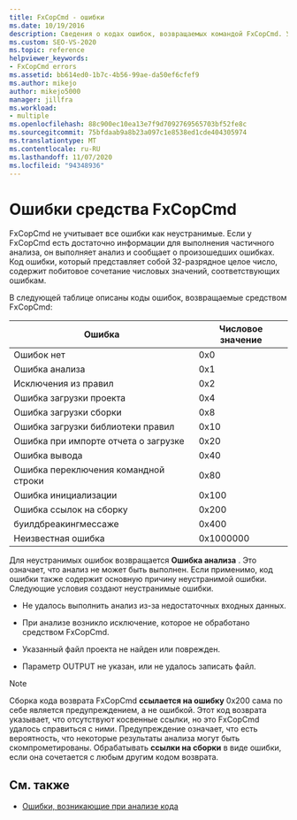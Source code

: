 ```yaml
---
title: FxCopCmd - ошибки
ms.date: 10/19/2016
description: Сведения о кодах ошибок, возвращаемых командой FxCopCmd. Узнайте, какой тип ошибок представляет каждый код, и Узнайте, как распознать неустранимые ошибки.
ms.custom: SEO-VS-2020
ms.topic: reference
helpviewer_keywords:
- FxCopCmd errors
ms.assetid: bb614ed0-1b7c-4b56-99ae-da50ef6cfef9
ms.author: mikejo
author: mikejo5000
manager: jillfra
ms.workload:
- multiple
ms.openlocfilehash: 88c900ec10ea13e7f9d7092769565703bf52fe8c
ms.sourcegitcommit: 75bfdaab9a8b23a097c1e8538ed1cde404305974
ms.translationtype: MT
ms.contentlocale: ru-RU
ms.lasthandoff: 11/07/2020
ms.locfileid: "94348936"
---
```

# <a name="fxcopcmd-tool-errors"></a>Ошибки средства FxCopCmd

FxCopCmd не учитывает все ошибки как неустранимые. Если у FxCopCmd есть достаточно информации для выполнения частичного анализа, он выполняет анализ и сообщает о произошедших ошибках. Код ошибки, который представляет собой 32-разрядное целое число, содержит побитовое сочетание числовых значений, соответствующих ошибкам.

В следующей таблице описаны коды ошибок, возвращаемые средством FxCopCmd:

|Ошибка|Числовое значение|
|-----------|-------------------|
|Ошибок нет|0x0|
|Ошибка анализа|0x1|
|Исключения из правил|0x2|
|Ошибка загрузки проекта|0x4|
|Ошибка загрузки сборки|0x8|
|Ошибка загрузки библиотеки правил|0x10|
|Ошибка при импорте отчета о загрузке|0x20|
|Ошибка вывода|0x40|
|Ошибка переключения командной строки|0x80|
|Ошибка инициализации|0x100|
|Ошибка ссылок на сборку|0x200|
|буилдбреакингмессаже|0x400|
|Неизвестная ошибка|0x1000000|

Для неустранимых ошибок возвращается **Ошибка анализа** . Это означает, что анализ не может быть выполнен. Если применимо, код ошибки также содержит основную причину неустранимой ошибки. Следующие условия создают неустранимые ошибки.

- Не удалось выполнить анализ из-за недостаточных входных данных.

- При анализе возникло исключение, которое не обработано средством FxCopCmd.

- Указанный файл проекта не найден или поврежден.

- Параметр OUTPUT не указан, или не удалось записать файл.

> [!NOTE]
> Сборка кода возврата FxCopCmd **ссылается на ошибку** 0x200 сама по себе является предупреждением, а не ошибкой. Этот код возврата указывает, что отсутствуют косвенные ссылки, но это FxCopCmd удалось справиться с ними. Предупреждение означает, что есть вероятность, что некоторые результаты анализа могут быть скомпрометированы. Обрабатывать **ссылки на сборки** в виде ошибки, если она сочетается с любым другим кодом возврата.

## <a name="see-also"></a>См. также

- [Ошибки, возникающие при анализе кода](../code-quality/code-analysis-application-errors.md)
